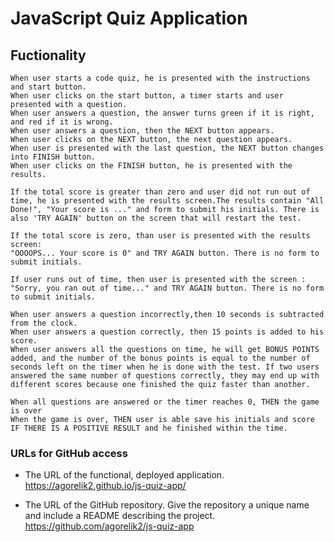 # JavaScript Quiz Application

## Fuctionality

```
When user starts a code quiz, he is presented with the instructions and start button.
When user clicks on the start button, a timer starts and user presented with a question.
When user answers a question, the answer turns green if it is right, and red if it is wrong.
When user answers a question, then the NEXT button appears. 
When user clicks on the NEXT button, the next question appears.
When user is presented with the last question, the NEXT button changes into FINISH button.
When user clicks on the FINISH button, he is presented with the results. 

If the total score is greater than zero and user did not run out of time, he is presented with the results screen.The results contain "All Done!", "Your score is ..." and form to submit his initials. There is also 'TRY AGAIN' button on the screen that will restart the test.

If the total score is zero, than user is presented with the results screen: 
"OOOOPS... Your score is 0" and TRY AGAIN button. There is no form to submit initials.

If user runs out of time, then user is presented with the screen :
"Sorry, you ran out of time..." and TRY AGAIN button. There is no form to submit initials.

When user answers a question incorrectly,then 10 seconds is subtracted from the clock.
When user answers a question correctly, then 15 points is added to his score. 
When user answers all the questions on time, he will get BONUS POINTS added, and the number of the bonus points is equal to the number of seconds left on the timer when he is done with the test. If two users answered the same number of questions correctly, they may end up with different scores because one finished the quiz faster than another.

When all questions are answered or the timer reaches 0, THEN the game is over
When the game is over, THEN user is able save his initials and score IF THERE IS A POSITIVE RESULT and he finished within the time.
```

### URLs for GitHub access

* The URL of the functional, deployed application.
    https://agorelik2.github.io/js-quiz-app/

* The URL of the GitHub repository. Give the repository a unique name and include a README describing the project.
    https://github.com/agorelik2/js-quiz-app